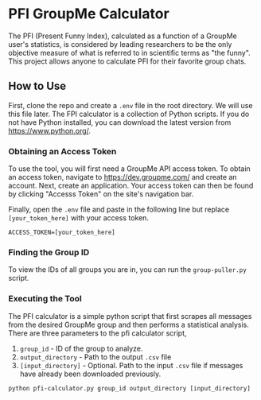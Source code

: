# PFI GroupMe Calculator

The PFI (Present Funny Index), calculated as a function of a GroupMe user's statistics, is considered by leading researchers to be the only objective measure of what is referred to in scientific terms as "the funny". This project allows anyone to calculate PFI for their favorite group chats.

## How to Use

First, clone the repo and create a `.env` file in the root directory. We will use this file later. The FPI calculator is a collection of Python scripts. If you do not have Python installed, you can download the latest version from https://www.python.org/.

### Obtaining an Access Token

To use the tool, you will first need a GroupMe API access token. To obtain an access token, navigate to https://dev.groupme.com/ and create an account. Next, create an application. Your access token can then be found by clicking "Accesss Token" on the site's navigation bar.

Finally, open the `.env` file and paste in the following line but replace `[your_token_here]` with your access token.

```
ACCESS_TOKEN=[your_token_here]
```

### Finding the Group ID

To view the IDs of all groups you are in, you can run the `group-puller.py` script.

### Executing the Tool

The PFI calculator is a simple python script that first scrapes all messages from the desired GroupMe group and then performs a statistical analysis. There are three parameters to the pfi calculator script,

1. `group_id` - ID of the group to analyze.
2. `output_directory` - Path to the output `.csv` file
3. `[input_directory]` - Optional. Path to the input `.csv` file if messages have already been downloaded previously.

```
python pfi-calculator.py group_id output_directory [input_directory]
```
